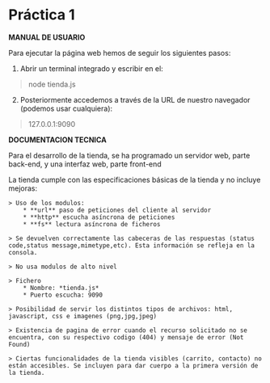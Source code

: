 # Práctica 1

 **MANUAL DE USUARIO**

 Para ejecutar la página web hemos de seguir los siguientes pasos:

 1. Abrir un terminal integrado y escribir en el: 
 > node tienda.js 
 
 2. Posteriormente accedemos a través de la URL de nuestro navegador (podemos usar cualquiera):
 > 127.0.0.1:9090


**DOCUMENTACION TECNICA**

 Para el desarrollo de la tienda, se ha programado un servidor web, parte back-end, y una interfaz web, parte front-end

La tienda cumple con las especificaciones básicas de la tienda y no incluye mejoras:

    > Uso de los modulos: 
        * **url** paso de peticiones del cliente al servidor
        * **http** escucha asíncrona de peticiones 
        * **fs** lectura asíncrona de ficheros

    > Se devuelven correctamente las cabeceras de las respuestas (status code,status message,mimetype,etc). Esta información se refleja en la consola.

    > No usa modulos de alto nivel

    > Fichero
        * Nombre: *tienda.js*
        * Puerto escucha: 9090

    > Posibilidad de servir los distintos tipos de archivos: html, javascript, css e imagenes (png,jpg,jpeg)

    > Existencia de pagina de error cuando el recurso solicitado no se encuentra, con su respectivo codigo (404) y mensaje de error (Not Found)

    > Ciertas funcionalidades de la tienda visibles (carrito, contacto) no están accesibles. Se incluyen para dar cuerpo a la primera versión de la tienda.

